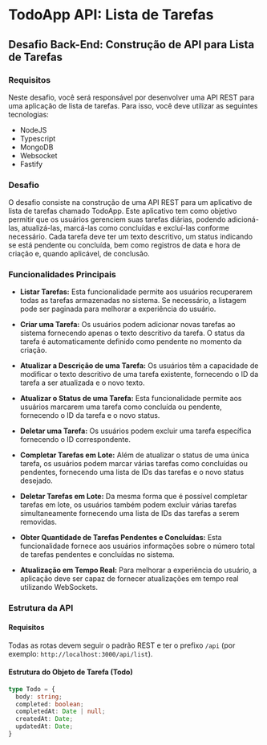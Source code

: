 # TodoApp API: Lista de Tarefas

## Desafio Back-End: Construção de API para Lista de Tarefas

### Requisitos

Neste desafio, você será responsável por desenvolver uma API REST para uma aplicação de lista de tarefas. Para isso, você deve utilizar as seguintes tecnologias:

- NodeJS
- Typescript
- MongoDB
- Websocket
- Fastify

### Desafio

O desafio consiste na construção de uma API REST para um aplicativo de lista de tarefas chamado TodoApp. Este aplicativo tem como objetivo permitir que os usuários gerenciem suas tarefas diárias, podendo adicioná-las, atualizá-las, marcá-las como concluídas e excluí-las conforme necessário. Cada tarefa deve ter um texto descritivo, um status indicando se está pendente ou concluída, bem como registros de data e hora de criação e, quando aplicável, de conclusão.

### Funcionalidades Principais

- **Listar Tarefas:** Esta funcionalidade permite aos usuários recuperarem todas as tarefas armazenadas no sistema. Se necessário, a listagem pode ser paginada para melhorar a experiência do usuário.

- **Criar uma Tarefa:** Os usuários podem adicionar novas tarefas ao sistema fornecendo apenas o texto descritivo da tarefa. O status da tarefa é automaticamente definido como pendente no momento da criação.

- **Atualizar a Descrição de uma Tarefa:** Os usuários têm a capacidade de modificar o texto descritivo de uma tarefa existente, fornecendo o ID da tarefa a ser atualizada e o novo texto.

- **Atualizar o Status de uma Tarefa:** Esta funcionalidade permite aos usuários marcarem uma tarefa como concluída ou pendente, fornecendo o ID da tarefa e o novo status.

- **Deletar uma Tarefa:** Os usuários podem excluir uma tarefa específica fornecendo o ID correspondente.

- **Completar Tarefas em Lote:** Além de atualizar o status de uma única tarefa, os usuários podem marcar várias tarefas como concluídas ou pendentes, fornecendo uma lista de IDs das tarefas e o novo status desejado.

- **Deletar Tarefas em Lote:** Da mesma forma que é possível completar tarefas em lote, os usuários também podem excluir várias tarefas simultaneamente fornecendo uma lista de IDs das tarefas a serem removidas.

- **Obter Quantidade de Tarefas Pendentes e Concluídas:** Esta funcionalidade fornece aos usuários informações sobre o número total de tarefas pendentes e concluídas no sistema.

- **Atualização em Tempo Real:** Para melhorar a experiência do usuário, a aplicação deve ser capaz de fornecer atualizações em tempo real utilizando WebSockets.

### Estrutura da API

#### Requisitos

Todas as rotas devem seguir o padrão REST e ter o prefixo `/api` (por exemplo: `http://localhost:3000/api/list`).

#### Estrutura do Objeto de Tarefa (Todo)

```typescript
type Todo = {
  body: string;
  completed: boolean;
  completedAt: Date | null;
  createdAt: Date;
  updatedAt: Date;
}
